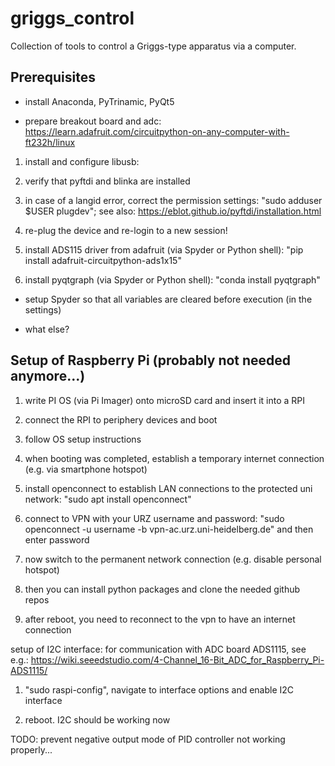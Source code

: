 # griggs_control
Collection of tools to control a Griggs-type apparatus via a computer.

## Prerequisites

- install Anaconda, PyTrinamic, PyQt5

- prepare breakout board and adc: https://learn.adafruit.com/circuitpython-on-any-computer-with-ft232h/linux

1. install and configure libusb: 

2. verify that pyftdi and blinka are installed

3. in case of a langid error, correct the permission settings: "sudo adduser $USER plugdev"; see also: https://eblot.github.io/pyftdi/installation.html

4. re-plug the device and re-login to a new session!

5. install ADS115 driver from adafruit (via Spyder or Python shell): "pip install adafruit-circuitpython-ads1x15"

6. install pyqtgraph (via Spyder or Python shell): "conda install pyqtgraph"

- setup Spyder so that all variables are cleared before execution (in the settings)

- what else?


## Setup of Raspberry Pi (probably not needed anymore...)

1. write PI OS (via Pi Imager) onto microSD card and insert it into a RPI

2. connect the RPI to periphery devices and boot

3. follow OS setup instructions

4. when booting was completed, establish a temporary internet connection (e.g. via smartphone hotspot)

5. install openconnect to establish LAN connections to the protected uni network: "sudo apt install openconnect"

6. connect to VPN with your URZ username and password: "sudo openconnect -u username -b vpn-ac.urz.uni-heidelberg.de" and then enter password

7. now switch to the permanent network connection (e.g. disable personal hotspot)

8. then you can install python packages and clone the needed github repos

9. after reboot, you need to reconnect to the vpn to have an internet connection

setup of I2C interface:
for communication with ADC board ADS1115, see e.g.:
https://wiki.seeedstudio.com/4-Channel_16-Bit_ADC_for_Raspberry_Pi-ADS1115/

1. "sudo raspi-config", navigate to interface options and enable I2C interface

2. reboot. I2C should be working now

TODO: prevent negative output mode of PID controller not working properly...

